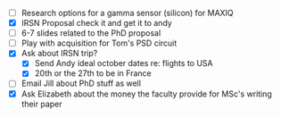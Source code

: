 - [ ] Research options for a gamma sensor (silicon) for MAXIQ
- [x] IRSN Proposal check it and get it to andy
- [ ] 6-7 slides related to the PhD proposal
- [ ] Play with acquisition for Tom's PSD circuit
- [x] Ask about IRSN trip?
	- [x] Send Andy ideal october dates re: flights to USA
	- [x] 20th or the 27th to be in France
- [ ] Email Jill about PhD stuff as well
- [x] Ask Elizabeth about the money the faculty provide for MSc's writing their paper